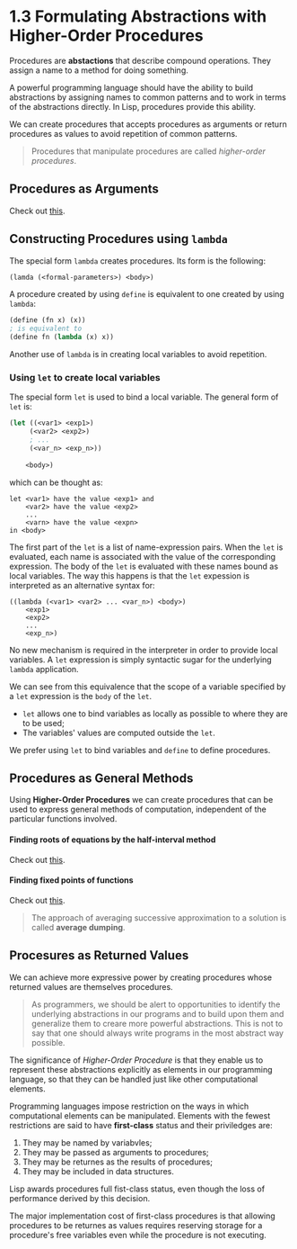 # 1.3 Formulating Abstractions with Higher-Order Procedures

Procedures are **abstactions** that describe compound operations. They assign a name to a method for doing something.

A powerful programming language should have the ability to build abstractions by assigning names to common patterns and to work in terms of the abstractions directly. In Lisp, procedures provide this ability.

We can create procedures that accepts procedures as arguments or return procedures as values to avoid repetition of common patterns. 
> Procedures that manipulate procedures are called *higher-order procedures*.

## Procedures as Arguments

Check out [this](./hop.rkt).

## Constructing Procedures using `lambda`

The special form `lambda` creates procedures. Its form is the following: 
```lisp
(lamda (<formal-parameters>) <body>)
```

A procedure created by using `define` is equivalent to one created by using `lambda`:
```lisp
(define (fn x) (x))
; is equivalent to
(define fn (lambda (x) x))
```

Another use of `lambda` is in creating local variables to avoid repetition.

### Using `let` to create local variables

The special form `let` is used to bind a local variable. The general form of `let` is:
```lisp
(let ((<var1> <exp1>)
     (<var2> <exp2>)
     ; ...
     (<var_n> <exp_n>))
     
    <body>)
```
which can be thought as:
```
let <var1> have the value <exp1> and
    <var2> have the value <exp2>
    ...
    <varn> have the value <expn>
in <body>
```
The first part of the `let` is a list of name-expression pairs. When the `let` is evaluated, each name is associated with the value of the corresponding expression. The body of the `let` is evaluated with these names bound as local variables. The way this happens is that the `let` expession is interpreted as an alternative syntax for:
```
((lambda (<var1> <var2> ... <var_n>) <body>) 
    <exp1>
    <exp2>
    ...
    <exp_n>)
```

No new mechanism is required in the interpreter in order to provide local variables. A `let` expression is simply syntactic sugar for the underlying `lambda` application.

We can see from this equivalence that the scope of a variable specified by a `let` expression is the `body` of the `let`. 

- `let` allows one to bind variables as locally as possible to where they are to be used;
- The variables' values are computed outside the `let`.

We prefer using `let` to bind variables and `define` to define procedures.

## Procedures as General Methods

Using **Higher-Order Procedures** we can create procedures that can be used to express general methods of computation, independent of the particular functions involved.

#### Finding roots of equations by the half-interval method

Check out [this](./roots.rkt).

#### Finding fixed points of functions

Check out [this](./fixed_points.rkt).

> The approach of averaging successive approximation to a solution is called **average dumping**.

## Procesures as Returned Values

We can achieve more expressive power by creating procedures whose returned values are themselves procedures.

> As programmers, we should be alert to opportunities to identify the underlying abstractions in our programs and to build upon them and generalize them to creare more powerful abstractions. This is not to say that one should always write programs in the most abstract way possible.

The significance of *Higher-Order Procedure* is that they enable us to represent these abstractions explicitly as elements in our programming language, so that they can be handled just like other computational elements.

Programming languages impose restriction on the ways in which computational elements can be manipulated. 
Elements with the fewest restrictions are said to have **first-class** status and their priviledges are:
1. They may be named by variabvles;
2. They may be passed as arguments to procedures;
3. They may be returnes as the results of procedures;
4. They may be included in data structures.

Lisp awards procedures full fist-class status, even though the loss of performance derived by this decision. 

The major implementation cost of first-class procedures is that allowing procedures to be returnes as values requires reserving storage for a procedure's free variables even while the procedure is not executing.
